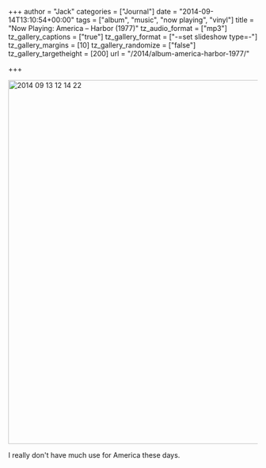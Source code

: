 +++
author = "Jack"
categories = ["Journal"]
date = "2014-09-14T13:10:54+00:00"
tags = ["album", "music", "now playing", "vinyl"]
title = "Now Playing: America – Harbor (1977)"
tz_audio_format = ["mp3"]
tz_gallery_captions = ["true"]
tz_gallery_format = ["-=set slideshow type=-"]
tz_gallery_margins = [10]
tz_gallery_randomize = ["false"]
tz_gallery_targetheight = [200]
url = "/2014/album-america-harbor-1977/"

+++

<img title="2014-09-13 12.14.22.jpg" src="/img/2014/09/2014-09-13-12.14.22.jpg" alt="2014 09 13 12 14 22" width="800" height="734" border="0" />

I really don't have much use for America these days.